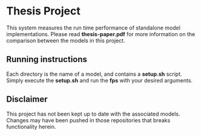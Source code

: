 # Thesis Project
This system measures the run time performance of standalone model implementations. Please read **thesis-paper.pdf** for more information on the comparison between the models in this project.

## Running instructions
Each directory is the name of a model, and contains a **setup.sh** script. Simply execute the **setup.sh** and run the **fps** with your desired arguments.

## Disclaimer
This project has not been kept up to date with the associated models. Changes may have been pushed in those repositories that breaks functionality herein.
